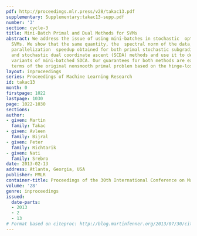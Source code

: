 ```yaml
---
pdf: http://proceedings.mlr.press/v28/takac13.pdf
supplementary: Supplementary:takac13-supp.pdf
number: '3'
section: cycle-3
title: Mini-Batch Primal and Dual Methods for SVMs
abstract: We address the issue of using mini-batches in stochastic  optimization of
  SVMs. We show that the same quantity, the  spectral norm of the data, controls the
  parallelization  speedup obtained for both primal stochastic subgradient descent(SGD)
  and stochastic dual coordinate ascent (SCDA) methods and use it to derive novel
  variants of mini-batched SDCA. Our guarantees for both methods are expressed in
  terms of the original nonsmooth primal problem based on the hinge-loss.
layout: inproceedings
series: Proceedings of Machine Learning Research
id: takac13
month: 0
firstpage: 1022
lastpage: 1030
page: 1022-1030
sections: 
author:
- given: Martin
  family: Takac
- given: Avleen
  family: Bijral
- given: Peter
  family: Richtarik
- given: Nati
  family: Srebro
date: 2013-02-13
address: Atlanta, Georgia, USA
publisher: PMLR
container-title: Proceedings of the 30th International Conference on Machine Learning
volume: '28'
genre: inproceedings
issued:
  date-parts:
  - 2013
  - 2
  - 13
# Format based on citeproc: http://blog.martinfenner.org/2013/07/30/citeproc-yaml-for-bibliographies/
---
```

